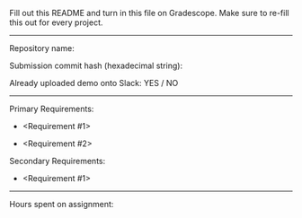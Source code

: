 Fill out this README and turn in this file on Gradescope. 
Make sure to re-fill this out for every project.

--------------------------------------------------------------

Repository name:

Submission commit hash (hexadecimal string):

Already uploaded demo onto Slack: YES / NO

--------------------------------------------------------------

Primary Requirements:
- <Requirement #1>
  <How to verify>

- <Requirement #2>
  <How to verify>

Secondary Requirements:
- <Requirement #1>
  <How to verify> 

--------------------------------------------------------------

Hours spent on assignment:
